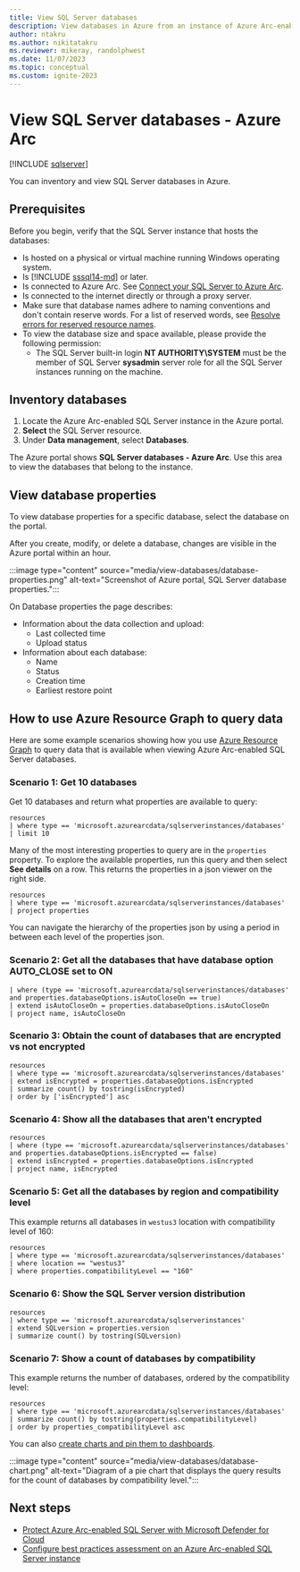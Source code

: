 ```yaml
---
title: View SQL Server databases
description: View databases in Azure from an instance of Azure Arc-enabled SQL Server. Use to inventory databases, and view properties of databases centrally, as Arc-enabled resources.
author: ntakru
ms.author: nikitatakru
ms.reviewer: mikeray, randolphwest
ms.date: 11/07/2023
ms.topic: conceptual
ms.custom: ignite-2023
---
```


# View SQL Server databases - Azure Arc

[!INCLUDE [sqlserver](../../includes/applies-to-version/sqlserver.md)]

You can inventory and view SQL Server databases in Azure.

## Prerequisites

Before you begin, verify that the SQL Server instance that hosts the databases:

- Is hosted on a physical or virtual machine running Windows operating system.
- Is [!INCLUDE [sssql14-md](../../includes/sssql14-md.md)] or later.
- Is connected to Azure Arc. See [Connect your SQL Server to Azure Arc](connect.md).
- Is connected to the internet directly or through a proxy server.
- Make sure that database names adhere to naming conventions and don't contain reserve words. For a list of reserved words, see [Resolve errors for reserved resource names](/azure/azure-resource-manager/troubleshooting/error-reserved-resource-name).
- To view the database size and space available, please provide the following permission:
   - The SQL Server built-in login **NT AUTHORITY\SYSTEM** must be the member of SQL Server **sysadmin** server role for all the SQL Server instances running on the machine.

## Inventory databases

1. Locate the Azure Arc-enabled SQL Server instance in the Azure portal.
1. **Select** the SQL Server resource.
1. Under **Data management**, select **Databases**.

The Azure portal shows **SQL Server databases - Azure Arc**. Use this area to view the databases that belong to the instance.

## View database properties

To view database properties for a specific database, select the database on the portal.

After you create, modify, or delete a database, changes are visible in the Azure portal within an hour.

:::image type="content" source="media/view-databases/database-properties.png" alt-text="Screenshot of Azure portal, SQL Server database properties.":::

On Database properties the page describes:

- Information about the data collection and upload:
  - Last collected time
  - Upload status
- Information about each database:
  - Name
  - Status
  - Creation time
  - Earliest restore point

## How to use Azure Resource Graph to query data

Here are some example scenarios showing how you use [Azure Resource Graph](/azure/governance/resource-graph/overview) to query data that is available when viewing Azure Arc-enabled SQL Server databases.

### Scenario 1: Get 10 databases

Get 10 databases and return what properties are available to query:

```kusto
resources
| where type == 'microsoft.azurearcdata/sqlserverinstances/databases'
| limit 10
```

Many of the most interesting properties to query are in the `properties` property. To explore the available properties, run this query and then select **See details** on a row.  This returns the properties in a json viewer on the right side.

```kusto
resources
| where type == 'microsoft.azurearcdata/sqlserverinstances/databases'
| project properties
```

You can navigate the hierarchy of the properties json by using a period in between each level of the properties json.

### Scenario 2: Get all the databases that have database option AUTO_CLOSE set to ON

```kusto
| where (type == 'microsoft.azurearcdata/sqlserverinstances/databases' and properties.databaseOptions.isAutoCloseOn == true)
| extend isAutoCloseOn = properties.databaseOptions.isAutoCloseOn
| project name, isAutoCloseOn
```

### Scenario 3: Obtain the count of databases that are encrypted vs not encrypted

```kusto
resources
| where type == 'microsoft.azurearcdata/sqlserverinstances/databases'
| extend isEncrypted = properties.databaseOptions.isEncrypted
| summarize count() by tostring(isEncrypted)
| order by ['isEncrypted'] asc
```

### Scenario 4: Show all the databases that aren't encrypted

```kusto
resources
| where (type == 'microsoft.azurearcdata/sqlserverinstances/databases' and properties.databaseOptions.isEncrypted == false)
| extend isEncrypted = properties.databaseOptions.isEncrypted
| project name, isEncrypted
```

### Scenario 5: Get all the databases by region and compatibility level

This example returns all databases in `westus3` location with compatibility level of 160:

```kusto
resources
| where type == 'microsoft.azurearcdata/sqlserverinstances/databases'
| where location == "westus3"
| where properties.compatibilityLevel == "160"
```

### Scenario 6: Show the SQL Server version distribution

```kusto
resources
| where type == 'microsoft.azurearcdata/sqlserverinstances'
| extend SQLversion = properties.version
| summarize count() by tostring(SQLversion)
```

### Scenario 7: Show a count of databases by compatibility

This example returns the number of databases, ordered by the compatibility level:

```kusto
resources
| where type == 'microsoft.azurearcdata/sqlserverinstances/databases'
| summarize count() by tostring(properties.compatibilityLevel)
| order by properties_compatibilityLevel asc
```

You can also [create charts and pin them to dashboards](/azure/governance/resource-graph/first-query-portal).

:::image type="content" source="media/view-databases/database-chart.png" alt-text="Diagram of a pie chart that displays the query results for the count of databases by compatibility level.":::

## Next steps

- [Protect Azure Arc-enabled SQL Server with Microsoft Defender for Cloud](configure-advanced-data-security.md)
- [Configure best practices assessment on an Azure Arc-enabled SQL Server instance](assess.md)


